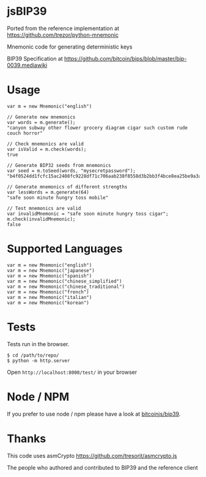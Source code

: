 # jsBIP39

Ported from the reference implementation at https://github.com/trezor/python-mnemonic

Mnemonic code for generating deterministic keys

BIP39 Specification at https://github.com/bitcoin/bips/blob/master/bip-0039.mediawiki

# Usage

```
var m = new Mnemonic("english")

// Generate new mnemonics
var words = m.generate();
"canyon subway other flower grocery diagram cigar such custom rude couch horror"

// Check mnemonics are valid
var isValid = m.check(words);
true

// Generate BIP32 seeds from mnemonics
var seed = m.toSeed(words, "mysecretpassword");
"b4f0524dd1fcfc15ac2408fc9228df71c706aab238f8558d3b2bb3f4bce8ea25be9a3a6fc684a16ebfbb1240aee3decb404b856dd57298ce150441965c91c6e9"

// Generate mnemonics of different strengths
var lessWords = m.generate(64)
"safe soon minute hungry toss mobile"

// Test mnemonics are valid
var invalidMnemonic = "safe soon minute hungry toss cigar";
m.check(invalidMnemonic);
false
```

# Supported Languages

```
var m = new Mnemonic("english")
var m = new Mnemonic("japanese")
var m = new Mnemonic("spanish")
var m = new Mnemonic("chinese_simplified")
var m = new Mnemonic("chinese_traditional")
var m = new Mnemonic("french")
var m = new Mnemonic("italian")
var m = new Mnemonic("korean")
```

# Tests

Tests run in the browser.

```
$ cd /path/to/repo/
$ python -m http.server
```

Open `http://localhost:8000/test/` in your browser

# Node / NPM

If you prefer to use node / npm please have a look at [bitcoinjs/bip39](https://github.com/bitcoinjs/bip39).

# Thanks

This code uses asmCrypto
https://github.com/tresorit/asmcrypto.js

The people who authored and contributed to BIP39 and the reference client

